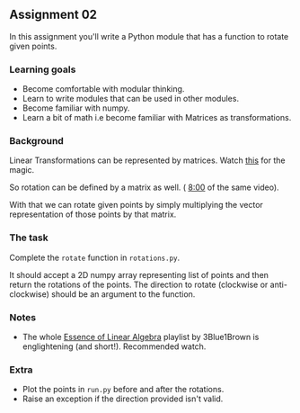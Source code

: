 ## Assignment 02

In this assignment you'll write a Python module that
has a function to rotate given points.

### Learning goals

- Become comfortable with modular thinking.
- Learn to write modules that can be used in other modules.
- Become familiar with numpy.
- Learn a bit of math i.e become familiar with Matrices as transformations.

### Background

Linear Transformations can be represented by matrices.
Watch [this](https://goo.gl/RFxFNr) for the magic. 

So rotation can be defined by a matrix as well. ( [8:00](https://youtu.be/kYB8IZa5AuE?t=482) of the same video).

With that we can rotate given points by simply multiplying the vector representation of those points by that matrix.

### The task

Complete the `rotate` function in `rotations.py`.

It should accept a 2D numpy array representing list of points and then return the rotations of the points.
The direction to rotate (clockwise or anti-clockwise) should be an argument to the function.

### Notes

- The whole [Essence of Linear Algebra](https://www.youtube.com/playlist?list=PLZHQObOWTQDPD3MizzM2xVFitgF8hE_ab)
  playlist by 3Blue1Brown is englightening (and short!). Recommended watch.

### Extra

- Plot the points in `run.py` before and after the rotations.
- Raise an exception if the direction provided isn't valid.
